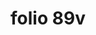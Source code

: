 ---
layout: edition
title: folio 89v
manuscript: Turin, Biblioteca Nazionale, MS N.III.19
sigla: T
iip: t089v.tif
milestone: 178
---